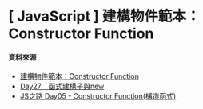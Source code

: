 # \[ JavaScript ] 建構物件範本：Constructor Function

#### 資料來源
* <a href='https://javascript.alphacamp.co/constructor-function.html' target='_blank'>建構物件範本：Constructor Function</a>
* <a href='https://ithelp.ithome.com.tw/articles/10194795' target='_blank'>Day27　函式建構子與new</a>
* <a href='https://ithelp.ithome.com.tw/articles/10294721' target='_blank'>JS之路 Day05 - Constructor Function(構造函式)</a>